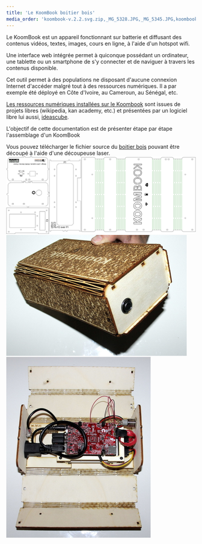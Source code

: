 ```yaml
---
title: 'Le KoomBook boitier bois'
media_order: 'koombook-v.2.2.svg.zip,_MG_5328.JPG,_MG_5345.JPG,koombook-v.2.2.svg.png'
---
```


Le KoomBook est un appareil fonctionnant sur batterie et diffusant des contenus vidéos, textes, images, cours en ligne, à l'aide d'un hotspot wifi.

Une interface web intégrée permet à quiconque possédant un ordinateur, une tablette ou un smartphone de s'y connecter et de naviguer à travers les contenus disponible.

Cet outil permet à des populations ne disposant d'aucune connexion Internet d'accéder malgré tout à des ressources numériques. Il a par exemple été déployé en Côte d'Ivoire, au Cameroun, au Sénégal, etc.

[Les ressources numériques installées sur le Koombook](https://github.com/ideascube/ansiblecube) sont issues de projets libres \(wikipedia, kan academy, etc.\) et présentées par un logiciel libre lui aussi, [ideascube](https://github.com/ideascube/ideascube). 

L'objectif de cette documentation est de présenter étape par étape l'assemblage d'un KoomBook

Vous pouvez télécharger le fichier source du [boitier bois](koombook-v.2.2.svg.zip) pouvant être découpé à l'aide d'une découpeuse laser.
![](koombook-v.2.2.svg.png?cropResize=500,500)
![](_MG_5345.JPG)
![](_MG_5328.JPG)
